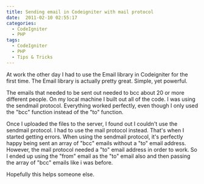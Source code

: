 ```yaml
---
title: Sending email in Codeigniter with mail protocol
date:  2011-02-10 02:55:17
categories:
  - CodeIgniter
  - PHP
tags:
  - CodeIgniter
  - PHP
  - Tips & Tricks
---
```


At work the other day I had to use the Email library in Codeigniter for the first time. The Email library is actually pretty great. Simple, yet powerful.

The emails that needed to be sent out needed to bcc about 20 or more different people. On my local machine I built out all of the code. I was using the sendmail protocol. Everything worked perfectly, even though I only used the "bcc" function instead of the "to" function.

Once I uploaded the files to the server, I found out I couldn't use the sendmail protocol. I had to use the mail protocol instead. That's when I started getting errors. When using the sendmail protocol, it's perfectly happy being sent an array of "bcc" emails without a "to" email address. However, the mail protocol needed a "to" email address in order to work. So I ended up using the "from" email as the "to" email also and then passing the array of "bcc" emails like i was before.

Hopefully this helps someone else.
